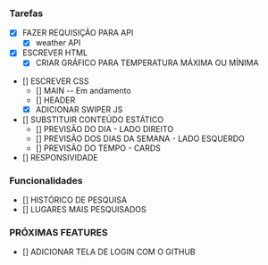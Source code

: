 ### Tarefas
- [x]  FAZER REQUISIÇÃO PARA API
    - [x] weather API
- [x] ESCREVER HTML
    - [x] CRIAR GRÁFICO PARA TEMPERATURA MÁXIMA OU MÍNIMA
- [] ESCREVER CSS
    - [] MAIN -- Em andamento
    - [] HEADER
    - [x] ADICIONAR SWIPER JS
- [] SUBSTITUIR CONTEÚDO ESTÁTICO
    - [] PREVISÃO DO DIA - LADO DIREITO
    - [] PREVISÃO DOS DIAS DA SEMANA - LADO ESQUERDO
    - [] PREVISÃO DO TEMPO - CARDS  
- [] RESPONSIVIDADE
### Funcionalidades
- [] HISTÓRICO DE PESQUISA
- [] LUGARES MAIS PESQUISADOS

### PRÓXIMAS FEATURES
- [] ADICIONAR TELA DE LOGIN COM O GITHUB
